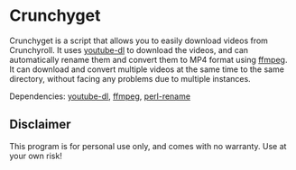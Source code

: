 # Crunchyget

Crunchyget is a script that allows you to easily download videos from
Crunchyroll. It uses [youtube-dl][1] to download the videos, and can
automatically rename them and convert them to MP4 format using [ffmpeg][2]. It
can download and convert multiple videos at the same time to the same directory,
without facing any problems due to multiple instances.

Dependencies: [youtube-dl][1], [ffmpeg][2], [perl-rename][3]

## Disclaimer

This program is for personal use only, and comes with no warranty. Use at your
own risk!

[1]: https://rg3.github.io/youtube-dl/
[2]: https://www.ffmpeg.org/
[3]: http://search.cpan.org/~rmbarker/File-Rename/rename.PL
